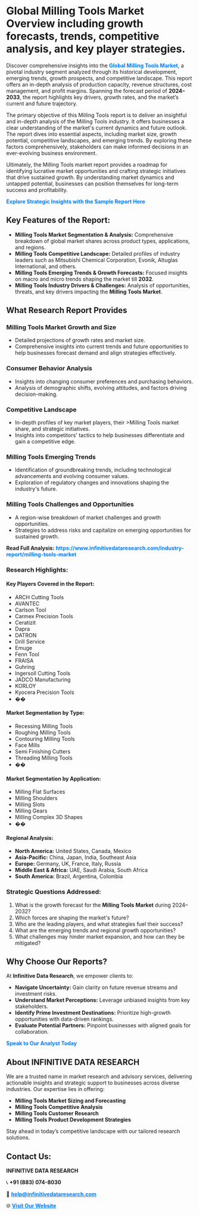 <h1>Global Milling Tools Market Overview including growth forecasts, trends, competitive analysis, and key player strategies.</h1>
<p>
Discover comprehensive insights into the 
<a href="https://www.infinitivedataresearch.com/industry-report/milling-tools-market" rel="dofollow" style="color: #007BFF; text-decoration: none;"><strong>Global Milling Tools Market</strong></a>, a pivotal industry segment analyzed through its historical development, emerging trends, growth prospects, and competitive landscape. This report offers an in-depth analysis of production capacity, revenue structures, cost management, and profit margins. Spanning the forecast period of <strong>2024–2033</strong>, the report highlights key drivers, growth rates, and the market’s current and future trajectory.
</p>
<p>
The primary objective of this Milling Tools report is to deliver an insightful and in-depth analysis of the Milling Tools industry. It offers businesses a clear understanding of the market's current dynamics and future outlook. The report dives into essential aspects, including market size, growth potential, competitive landscapes, and emerging trends. By exploring these factors comprehensively, stakeholders can make informed decisions in an ever-evolving business environment.
</p>
<p>
Ultimately, the Milling Tools market report provides a roadmap for identifying lucrative market opportunities and crafting strategic initiatives that drive sustained growth. By understanding market dynamics and untapped potential, businesses can position themselves for long-term success and profitability.
</p>
<p>
<a href="https://www.infinitivedataresearch.com/request-sample/reportId=104586" style="color: #007BFF; text-decoration: none;"><strong>Explore Strategic Insights with the Sample Report Here</strong></a>
</p>

<h2>Key Features of the Report:</h2>
<ul>
<li><strong>Milling Tools Market Segmentation & Analysis:</strong> Comprehensive breakdown of global market shares across product types, applications, and regions.</li>
<li><strong>Milling Tools Competitive Landscape:</strong> Detailed profiles of industry leaders such as Mitsubishi Chemical Corporation, Evonik, Altuglas International, and others.</li>
<li><strong>Milling Tools Emerging Trends & Growth Forecasts:</strong> Focused insights on macro and micro trends shaping the market till <strong>2032</strong>.</li>
<li><strong>Milling Tools Industry Drivers & Challenges:</strong> Analysis of opportunities, threats, and key drivers impacting the <strong>Milling Tools Market</strong>.</li>
</ul>

<h2>What Research Report Provides</h2>
<h3>Milling Tools Market Growth and Size</h3>
<ul>
<li>Detailed projections of growth rates and market size.</li>
<li>Comprehensive insights into current trends and future opportunities to help businesses forecast demand and align strategies effectively.</li>
</ul>

<h3>Consumer Behavior Analysis</h3>
<ul>
<li>Insights into changing consumer preferences and purchasing behaviors.</li>
<li>Analysis of demographic shifts, evolving attitudes, and factors driving decision-making.</li>
</ul>

<h3>Competitive Landscape</h3>
<ul>
<li>In-depth profiles of key market players, their >Milling Tools market share, and strategic initiatives.</li>
<li>Insights into competitors' tactics to help businesses differentiate and gain a competitive edge.</li>
</ul>

<h3>Milling Tools Emerging Trends</h3>
<ul>
<li>Identification of groundbreaking trends, including technological advancements and evolving consumer values.</li>
<li>Exploration of regulatory changes and innovations shaping the industry's future.</li>
</ul>

<h3>Milling Tools Challenges and Opportunities</h3>
<ul>
<li>A region-wise breakdown of market challenges and growth opportunities.</li>
<li>Strategies to address risks and capitalize on emerging opportunities for sustained growth.</li>
</ul>
<p><strong>Read Full Analysis:</strong> <a href="https://www.infinitivedataresearch.com/industry-report/milling-tools-market" rel="dofollow" style="color: #007BFF; text-decoration: none;"><strong>https://www.infinitivedataresearch.com/industry-report/milling-tools-market</strong></a></p>
<h3>Research Highlights:</h3>
<h4>Key Players Covered in the Report:</h4>
<ul><li>ARCH Cutting Tools</li><li>AVANTEC</li><li>Carlson Tool</li><li>Carmex Precision Tools</li><li>Ceratizit</li><li>Dapra</li><li>DATRON</li><li>Drill Service</li><li>Emuge</li><li>Fenn Tool</li><li>FRAISA</li><li>Guhring</li><li>Ingersoll Cutting Tools</li><li>JADCO Manufacturing</li><li>KORLOY</li><li>Kyocera Precision Tools</li><li>��</li></ul>
<h4>Market Segmentation by Type:</h4>
<ul><li>Recessing Milling Tools</li><li>Roughing Milling Tools</li><li>Contouring Milling Tools</li><li>Face Mills</li><li>Semi Finishing Cutters</li><li>Threading Milling Tools</li><li>��</li></ul>
<h4>Market Segmentation by Application:</h4>
<ul><li>Milling Flat Surfaces</li><li>Milling Shoulders</li><li>Milling Slots</li><li>Milling Gears</li><li>Milling Complex 3D Shapes</li><li>��</li></ul>

<h4>Regional Analysis:</h4>
<ul>
<li><strong>North America:</strong> United States, Canada, Mexico</li>
<li><strong>Asia-Pacific:</strong> China, Japan, India, Southeast Asia</li>
<li><strong>Europe:</strong> Germany, UK, France, Italy, Russia</li>
<li><strong>Middle East & Africa:</strong> UAE, Saudi Arabia, South Africa</li>
<li><strong>South America:</strong> Brazil, Argentina, Colombia</li>
</ul>

<h3>Strategic Questions Addressed:</h3>
<ol>
<li>What is the growth forecast for the <strong>Milling Tools Market</strong> during 2024–2032?</li>
<li>Which forces are shaping the market's future?</li>
<li>Who are the leading players, and what strategies fuel their success?</li>
<li>What are the emerging trends and regional growth opportunities?</li>
<li>What challenges may hinder market expansion, and how can they be mitigated?</li>
</ol>

<h2>Why Choose Our Reports?</h2>
<p>At <strong>Infinitive Data Research</strong>, we empower clients to:</p>
<ul>
<li><strong>Navigate Uncertainty:</strong> Gain clarity on future revenue streams and investment risks.</li>
<li><strong>Understand Market Perceptions:</strong> Leverage unbiased insights from key stakeholders.</li>
<li><strong>Identify Prime Investment Destinations:</strong> Prioritize high-growth opportunities with data-driven rankings.</li>
<li><strong>Evaluate Potential Partners:</strong> Pinpoint businesses with aligned goals for collaboration.</li>
</ul>
<p><a href="https://www.infinitivedataresearch.com/industry-report/milling-tools-market" rel="dofollow" style="color: #007BFF; text-decoration: none;"><strong>Speak to Our Analyst Today</strong></a></p>

<h2>About INFINITIVE DATA RESEARCH</h2>
<p>We are a trusted name in market research and advisory services, delivering actionable insights and strategic support to businesses across diverse industries. Our expertise lies in offering:</p>
<ul>
<li><strong>Milling Tools Market Sizing and Forecasting</strong></li>
<li><strong>Milling Tools Competitive Analysis</strong></li>
<li><strong>Milling Tools Customer Research</strong></li>
<li><strong>Milling Tools Product Development Strategies</strong></li>
</ul>
<p>Stay ahead in today’s competitive landscape with our tailored research solutions.</p>

<h2>Contact Us:</h2>
<p><strong>INFINITIVE DATA RESEARCH</strong></p>
<p>📞 <strong>+91 (883) 074-8030</strong></p>
<p>📧 <strong><a href="mailto:help@infinitivedataresearch.com" style="color: #007BFF;">help@infinitivedataresearch.com</a></strong></p>
<p>🌐 <strong><a href="https://www.infinitivedataresearch.com" rel="dofollow" style="color: #007BFF;">Visit Our Website</a></strong></p>